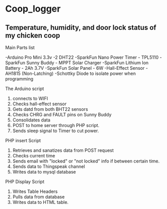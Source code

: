 # Coop_logger
## Temperature, humidity, and door lock status of my chicken coop

Main Parts list

-Arduino Pro Mini 3.3v
-2 DHT22
-SparkFun Nano Power Timer - TPL5110
-SparkFun Sunny Buddy - MPPT Solar Charger
-SparkFun Lithium Ion Battery - 2Ah 3.7V
-SparkFun Solar Panel - 6W
-Hall-Effect Sensor - AH1815 (Non-Latching)
-Schottky Diode to isolate power when programming

  
The Arduino script

1. connects to WIFI
2. Checks hall-effect sensor
3. Gets datd from both BHT22 sensors
4. Checks CHRG and FAULT pins on Sunny Buddy
5. Consolidates data
6. POST to home server through PHP script.
7. Sends sleep signal to Timer to cut power.


PHP insert Script

1. Retrieves and sanatizes data from POST request
2. Checks current time
3. Sends email with "locked" or "not locked" info if between certain time.
4. Sends data to Thingspeak channel
5. Writes data to mysql database


PHP Display Script

1. Writes Table Headers
2. Pulls data from database
3. Writes data to HTML table.

